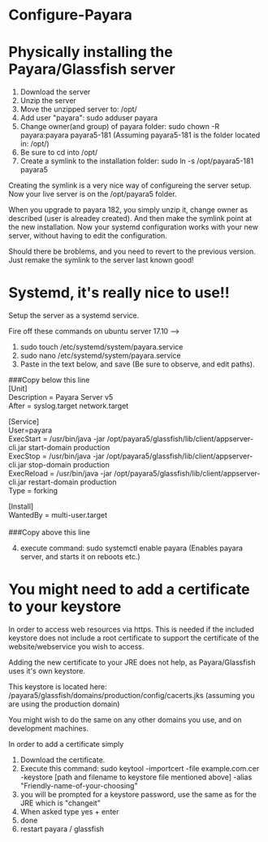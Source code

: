 # Configure-Payara

# Physically installing the Payara/Glassfish server

1. Download the server
2. Unzip the server
3. Move the unzipped server to: /opt/
4. Add user "payara": sudo adduser payara
5. Change owner(and group) of payara folder: sudo chown -R payara:payara payara5-181 (Assuming payara5-181 is the folder located in: /opt/)
7. Be sure to cd into /opt/
6. Create a symlink to the installation folder: sudo ln -s /opt/payara5-181 payara5

Creating the symlink is a very nice way of configureing the server setup. Now your live server is on the /opt/payara5 folder.

When you upgrade to payara 182, you simply unzip it, change owner as described (user is alreadey created). And then make the symlink point at the new installation. Now your systemd configuration works with your new server, without having to edit the configuration.

Should there be broblems, and you need to revert to the previous version. Just remake the symlink to the server last known good!


# Systemd, it's really nice to use!!
Setup the server as a systemd service.

Fire off these commands on ubuntu server 17.10 -->
1. sudo touch /etc/systemd/system/payara.service
2. sudo nano /etc/systemd/system/payara.service
3. Paste in the text below, and save (Be sure to observe, and edit paths).

###Copy below this line<br/>
[Unit]<br/>
Description = Payara Server v5<br/>
After = syslog.target network.target

[Service]<br/>
User=payara<br/>
ExecStart = /usr/bin/java -jar /opt/payara5/glassfish/lib/client/appserver-cli.jar start-domain production<br/>
ExecStop = /usr/bin/java -jar /opt/payara5/glassfish/lib/client/appserver-cli.jar stop-domain production<br/>
ExecReload = /usr/bin/java -jar /opt/payara5/glassfish/lib/client/appserver-cli.jar restart-domain production<br/>
Type = forking<br/>

[Install]<br/>
WantedBy = multi-user.target<br/>
<br/>###Copy above this line<br/>

4. execute command: sudo systemctl enable payara (Enables payara server, and starts it on reboots etc.)


# You might need to add a certificate to your keystore
In order to access web resources via https. This is needed if the included keystore does not include a root certificate to support the certificate of the website/webservice you wish to access.

Adding the new certificate to your JRE does not help, as Payara/Glassfish uses it's own keystore.

This keystore is located here: /payara5/glassfish/domains/production/config/cacerts.jks (assuming you are using the production domain)

You might wish to do the same on any other domains you use, and on development machines.

In order to add a certificate simply
1. Download the certificate.
2. Execute this command: sudo keytool -importcert -file example.com.cer -keystore [path and filename to keystore file mentioned above] -alias "Friendly-name-of-your-choosing"
3. you will be prompted for a keystore password, use the same as for the JRE which is "changeit"
4. When asked type yes + enter
5. done
6. restart payara / glassfish

